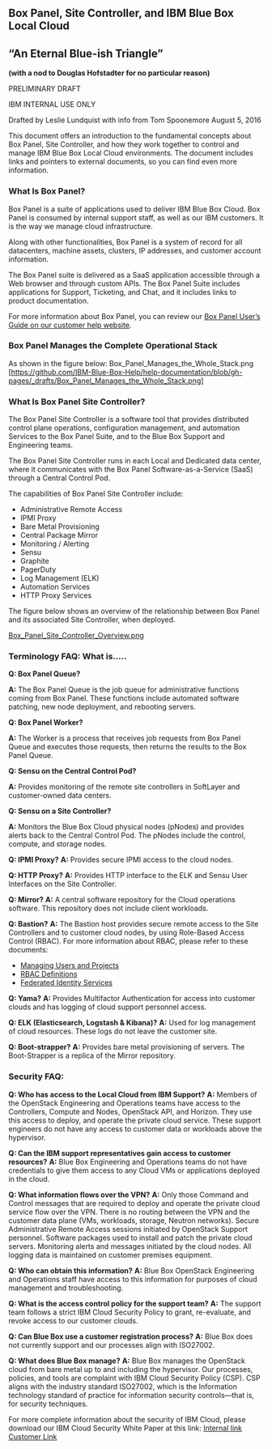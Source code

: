## Box Panel, Site Controller, and IBM Blue Box Local Cloud

## “An Eternal Blue-ish Triangle”

**(with a nod to Douglas Hofstadter for no particular reason)**

PRELIMINARY DRAFT

IBM INTERNAL USE ONLY

Drafted by Leslie Lundquist with info from Tom Spoonemore August 5, 2016

This document offers an introduction to the fundamental concepts about Box Panel, Site Controller, and how they work together to control and manage IBM Blue Box Local Cloud environments. The document includes links and pointers to external documents, so you can find even more information.

### What Is Box Panel?

Box Panel is a suite of applications used to deliver IBM Blue Box Cloud. Box Panel is consumed by internal support staff, as well as our IBM customers. It is the way we manage cloud infrastructure.

Along with other functionalities, Box Panel is a system of record for all datacenters, machine assets, clusters, IP addresses, and customer account information.

The Box Panel suite is delivered as a SaaS application accessible through a Web browser and through custom APIs. The Box Panel Suite includes applications for Support, Ticketing, and Chat, and it includes links to product documentation.

For more information about Box Panel, you can review our [Box Panel User’s Guide on our customer help website](http://ibm-blue-box-help.github.io/help-documentation/gettingstarted/userguides/Box_Panel/).


### Box Panel Manages the Complete Operational Stack

As shown in the figure below: Box_Panel_Manages_the_Whole_Stack.png [https://github.com/IBM-Blue-Box-Help/help-documentation/blob/gh-pages/_drafts/Box_Panel_Manages_the_Whole_Stack.png]

### What Is Box Panel Site Controller?

The Box Panel Site Controller is a software tool that provides distributed control plane operations, configuration management, and automation Services to the Box Panel Suite, and to the Blue Box Support and Engineering teams.

The Box Panel Site Controller runs in each Local and Dedicated data center, where it communicates with the Box Panel Software-as-a-Service (SaaS) through a Central Control Pod.

The capabilities of Box Panel Site Controller include:

 * Administrative Remote Access
 * IPMI Proxy
 * Bare Metal Provisioning
 * Central Package Mirror
 * Monitoring / Alerting
 * Sensu
 * Graphite
 * PagerDuty
 * Log Management (ELK)
 * Automation Services
 * HTTP Proxy Services
 
The figure below shows an overview of the relationship between Box Panel and its associated Site Controller, when deployed.

[Box_Panel_Site_Controller_Overview.png](https://github.com/IBM-Blue-Box-Help/help-documentation/blob/gh-pages/_drafts/Box_Panel_Site_Controller_Overview.png)

### Terminology FAQ: What is.....

**Q: Box Panel Queue?**

**A:** The Box Panel Queue is the job queue for administrative functions coming from Box Panel.
These functions include automated software patching, new node deployment, and rebooting servers.

**Q: Box Panel Worker?**

**A:** The Worker is a process that receives job requests from Box Panel Queue and executes those requests, then returns the results to the Box Panel Queue.

**Q: Sensu on the Central Control Pod?**

**A:** Provides monitoring of the remote site controllers in SoftLayer and customer-owned
data centers.

**Q: Sensu on a Site Controller?**

**A:** Monitors the Blue Box Cloud physical nodes (pNodes) and provides alerts back to the Central Control Pod. The pNodes include the control, compute, and storage nodes.

**Q: IPMI Proxy?**
**A:** Provides secure IPMI access to the cloud nodes.

**Q: HTTP Proxy?**
**A:** Provides HTTP interface to the ELK and Sensu User Interfaces on the Site Controller.

**Q: Mirror?**
**A:** A central software repository for the Cloud operations software. This repository does not include client workloads.

**Q: Bastion?**
**A:** The Bastion host provides secure remote access to the Site Controllers and to customer cloud nodes, by using Role-Based Access Control (RBAC). For more information about RBAC, please refer to these documents:

 * [Managing Users and Projects](http://ibm-blue-box-help.github.io/help-documentation/keystone/Managing_Users_and_Projects/)
 * [RBAC Definitions](http://ibm-blue-box-help.github.io/help-documentation/keystone/RBAC_Definitions/)
 * [Federated Identity Services](http://ibm-blue-box-help.github.io/help-documentation/keystone/k2k-federation/)

**Q: Yama?**
**A:** Provides Multifactor Authentication for access into customer clouds and has logging of cloud support personnel access.

**Q: ELK (Elasticsearch, Logstash & Kibana)?**
**A:** Used for log management of cloud resources. These logs do not leave the customer site.

**Q: Boot-strapper?**
**A:** Provides bare metal provisioning of servers. The Boot-Strapper is a replica of the Mirror repository.

### Security FAQ:

**Q: Who has access to the Local Cloud from IBM Support?**
**A:** Members of the OpenStack Engineering and Operations teams have access to the Controllers, Compute and Nodes, OpenStack API, and Horizon. They use this access to deploy, and operate the private cloud service. These support engineers do not have any access to customer data or workloads above the hypervisor.

**Q: Can the IBM support representatives gain access to customer resources?**
**A:** Blue Box Engineering and Operations teams do not have credentials to give them
access to any Cloud VMs or applications deployed in the cloud.

**Q: What information flows over the VPN?**
**A:** Only those Command and Control messages that are required to deploy and operate the private cloud service flow over the VPN. There is no routing between the VPN and the customer data plane (VMs, workloads, storage, Neutron networks). Secure Administrative Remote Access sessions initiated by OpenStack Support personnel. Software packages used to install and patch the private cloud servers. Monitoring alerts and messages initiated by the cloud nodes. All logging data is maintained on customer premises equipment.

**Q: Who can obtain this information?**
**A:** Blue Box OpenStack Engineering and Operations staff have access to this information for purposes of cloud management and troubleshooting.

**Q: What is the access control policy for the support team?**
**A:** The support team follows a strict IBM Cloud Security Policy to grant, re-evaluate, and revoke access to our customer clouds.

**Q: Can Blue Box use a customer registration process?**
**A:** Blue Box does not currently support and our processes align with ISO27002.

**Q: What does Blue Box manage?**
**A:** Blue Box manages the OpenStack cloud from bare metal up to and including the hypervisor. Our processes, policies, and tools are complaint with IBM Cloud Security Policy (CSP). CSP aligns with the industry standard ISO27002, which is the Information technology standard of practice for information security controls—that is, for security techniques.

For more complete information about the security of IBM Cloud, please download our IBM Cloud Security White Paper at this link:
[Internal link](http://www-01.ibm.com/common/ssi/cgi-bin/ssialias?htmlfid=KUW12395USEN)
[Customer Link](https://www.blueboxcloud.com/resources/downloads/security-whitepaper)
